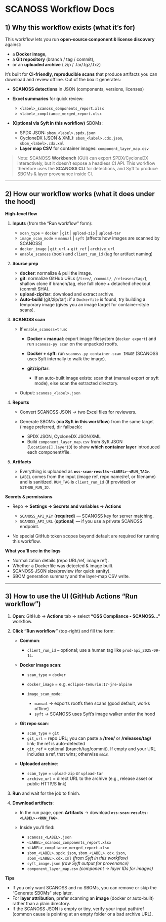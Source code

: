 # SCANOSS Workflow Docs

## 1) Why this workflow exists (what it’s for)

This workflow lets you run **open-source component & license discovery** against:

* a **Docker image**,
* a **Git repository** (branch / tag / commit),
* or an **uploaded archive** (.zip / .tar/.tgz/.txz)

It’s built for **CI-friendly, reproducible scans** that produce artifacts you can download and review offline.
Out of the box it generates:

* **SCANOSS detections** in JSON (components, versions, licenses)
* **Excel summaries** for quick review:

  * `<label>_scanoss_components_report.xlsx`
  * `<label>_compliance_merged_report.xlsx`
* **(Optional via Syft in this workflow)** SBOMs:

  * SPDX JSON: `sbom_<label>.spdx.json`
  * CycloneDX (JSON & XML): `sbom_<label>.cdx.json`, `sbom_<label>.cdx.xml`
  * **Layer map CSV** for container images: `component_layer_map.csv`

> Note: SCANOSS **Workbench** (GUI) can export SPDX/CycloneDX interactively, but it doesn’t expose a headless CI API. This workflow therefore uses the **SCANOSS CLI** for detections, and Syft to produce SBOMs & layer provenance inside CI.

---

## 2) How our workflow works (what it does under the hood)

**High-level flow**

1. **Inputs** (from the “Run workflow” form):

   * `scan_type` = `docker` | `git` | `upload-zip` | `upload-tar`
   * `image_scan_mode` = `manual` | `syft` (affects how images are scanned by SCANOSS)
   * `docker_image` | `git_url` + `git_ref` | `archive_url`
   * `enable_scanoss` (bool) and `client_run_id` (tag for artifact naming)
2. **Source prep**

   * **docker**: normalize & pull the image.
   * **git**: normalize GitHub URLs (`/tree/`, `/commit/`, `/releases/tag/`), shallow clone if branch/tag, else full clone + detached checkout (commit SHA).
   * **upload-zip/tar**: download and extract archive.
   * **Auto-build** (git/zip/tar): if a `Dockerfile` is found, try building a temporary image (gives you an image target for container-style scans).
3. **SCANOSS scan**

   * If `enable_scanoss=true`:

     * **Docker + manual**: export image filesystem (`docker export`) and run `scanoss-py scan` on the unpacked rootfs.
     * **Docker + syft**: run `scanoss-py container-scan IMAGE` (SCANOSS uses Syft internally to walk the image).
     * **git/zip/tar**:

       * If an auto-built image exists: scan that (manual export or syft mode), else scan the extracted directory.
   * Output: `scanoss_<label>.json`
4. **Reports**

   * Convert SCANOSS JSON → two Excel files for reviewers.
   * Generate SBOMs (**via Syft in this workflow**) from the same target (image preferred, dir fallback):

     * SPDX JSON, CycloneDX JSON/XML
     * Build `component_layer_map.csv` from Syft JSON (`locations[].layerID`) to show **which container layer** introduced each component/file.
5. **Artifacts**

   * Everything is uploaded as **`oss-scan-results-<LABEL>-<RUN_TAG>`**.
   * `LABEL` comes from the input (image ref, repo name/ref, or filename) and is sanitized.
     `RUN_TAG` is `client_run_id` (if provided) or `GITHUB_RUN_ID`.

**Secrets & permissions**

* Repo → **Settings → Secrets and variables → Actions**

  * `SCANOSS_API_KEY` (**required**) — SCANOSS key for server matching.
  * `SCANOSS_API_URL` (**optional**) — if you use a private SCANOSS endpoint.
* No special GitHub token scopes beyond default are required for running this workflow.

**What you’ll see in the logs**

* Normalization details (repo URL/ref, image ref).
* Whether a Dockerfile was detected & image built.
* SCANOSS JSON size/preview (for quick sanity).
* SBOM generation summary and the layer-map CSV write.

---

## 3) How to use the UI (GitHub Actions “Run workflow”)

1. **Open**: GitHub → **Actions** tab → select **“OSS Compliance - SCANOSS…”** workflow.
2. **Click “Run workflow”** (top-right) and fill the form:

   * **Common**:

     * `client_run_id` – optional; use a human tag like `prod-api_2025-09-14`.
   * **Docker image scan**:

     * `scan_type` = `docker`
     * `docker_image` = e.g. `eclipse-temurin:17-jre-alpine`
     * `image_scan_mode`:

       * `manual` → exports rootfs then scans (good default, works offline)
       * `syft` → SCANOSS uses Syft’s image walker under the hood
   * **Git repo scan**:

     * `scan_type` = `git`
     * `git_url` = repo URL; you can paste a **/tree/<tag>** or **/releases/tag/<tag>** link; the ref is auto-detected
     * `git_ref` = optional (branch/tag/commit). If empty and your URL includes a ref, that wins; otherwise `main`.
   * **Uploaded archive**:

     * `scan_type` = `upload-zip` or `upload-tar`
     * `archive_url` = direct URL to the archive (e.g., release asset or public HTTP/S link)
3. **Run** and wait for the job to finish.
4. **Download artifacts**:

   * In the run page, open **Artifacts** → download **`oss-scan-results-<LABEL>-<RUN_TAG>`**.
   * Inside you’ll find:

     * `scanoss_<LABEL>.json`
     * `<LABEL>_scanoss_components_report.xlsx`
     * `<LABEL>_compliance_merged_report.xlsx`
     * `sbom_<LABEL>.spdx.json`, `sbom_<LABEL>.cdx.json`, `sbom_<LABEL>.cdx.xml` *(from Syft in this workflow)*
     * `syft_image.json` *(raw Syft output for provenance)*
     * `component_layer_map.csv` *(component → layer IDs for images)*

**Tips**

* If you only want SCANOSS and no SBOMs, you can remove or skip the “Generate SBOMs” step later.
* For **layer attribution**, prefer scanning an **image** (docker or auto-built) rather than a plain directory.
* If the SCANOSS JSON is empty or tiny, verify your input path/ref (common cause is pointing at an empty folder or a bad archive URL).

